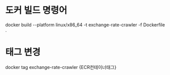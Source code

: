 # 도커 빌드 명령어
docker build --platform linux/x86_64 -t exchange-rate-crawler -f Dockerfile .

# 태그 변경
docker tag exchange-rate-crawler {ECR컨테이너태그}

